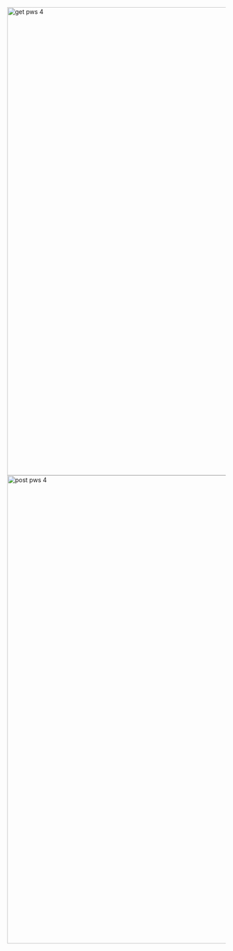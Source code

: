<img width="1920" height="1080" alt="get pws 4" src="https://github.com/user-attachments/assets/16069cc2-77e5-422e-9b6c-d3037b326e1c" />
<img width="1920" height="1080" alt="post pws 4" src="https://github.com/user-attachments/assets/36055830-0419-44e0-aebf-de2b6f4627ff" />
